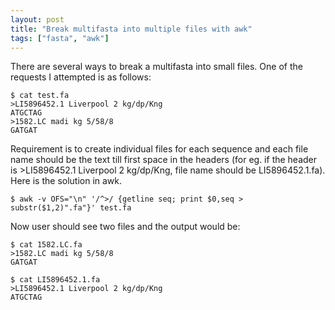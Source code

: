 ```yaml
---
layout: post
title: "Break multifasta into multiple files with awk"
tags: ["fasta", "awk"]
---
```


There are several ways to break a multifasta into small files. One of the requests I attempted is as follows:

```code
$ cat test.fa                                                                                                                                                                           
>LI5896452.1 Liverpool 2 kg/dp/Kng
ATGCTAG
>1582.LC madi kg 5/58/8
GATGAT
```
Requirement is to create individual files for each sequence and each file name should be the text till first space in the  headers (for eg. if the header is >LI5896452.1 Liverpool 2 kg/dp/Kng, file name should be LI5896452.1.fa). Here is the solution in awk.

```code
$ awk -v OFS="\n" '/^>/ {getline seq; print $0,seq > substr($1,2)".fa"}' test.fa  
```

Now user should see two files and the output would be:
```code
$ cat 1582.LC.fa                                                                                                                                                                        
>1582.LC madi kg 5/58/8
GATGAT

$ cat LI5896452.1.fa                                                                                                                                                                    
>LI5896452.1 Liverpool 2 kg/dp/Kng
ATGCTAG
```